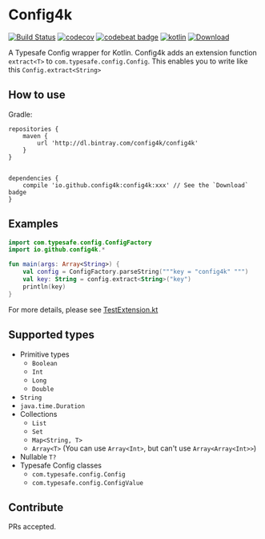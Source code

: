 # Config4k

[![Build Status](https://travis-ci.org/config4k/config4k.svg?branch=master)](https://travis-ci.org/config4k/config4k) [![codecov](https://codecov.io/gh/config4k/config4k/branch/master/graph/badge.svg)](https://codecov.io/gh/config4k/config4k) [![codebeat badge](https://codebeat.co/badges/4e9682a1-cdbb-4e1f-804b-a2d801381942)](https://codebeat.co/projects/github-com-config4k-config4k) [![kotlin](https://img.shields.io/badge/kotlin-1.0.4-pink.svg)]() [ ![Download](https://api.bintray.com/packages/config4k/config4k/config4k/images/download.svg?version=0.1.0) ](https://bintray.com/config4k/config4k/config4k/0.1.0/link)

A Typesafe Config wrapper for Kotlin. Config4k adds an extension function `extract<T>` to `com.typesafe.config.Config`. This enables you to write like this `Config.extract<String>`
## How to use

 
Gradle:

```
repositories {
    maven {
        url 'http://dl.bintray.com/config4k/config4k'
    }
}


dependencies {
    compile 'io.github.config4k:config4k:xxx' // See the `Download` badge
}
```

## Examples

```kotlin
import com.typesafe.config.ConfigFactory
import io.github.config4k.*

fun main(args: Array<String>) {
    val config = ConfigFactory.parseString("""key = "config4k" """)
    val key: String = config.extract<String>("key")
    println(key)
}
```

For more details, please see [TestExtension.kt](https://github.com/config4k/config4k/blob/master/src/test/io/github/config4k/TestExtension.kt)

## Supported types
- Primitive types
     - `Boolean`
     - `Int`
     - `Long`
     - `Double`
- `String`
- `java.time.Duration`
- Collections
    - `List`
    - `Set`
    - `Map<String, T>`
    - `Array<T>` (You can use `Array<Int>`, but can't use `Array<Array<Int>>`)
- Nullable `T?`
- Typesafe Config classes
    - `com.typesafe.config.Config`
    - `com.typesafe.config.ConfigValue`
    
## Contribute
PRs accepted.
